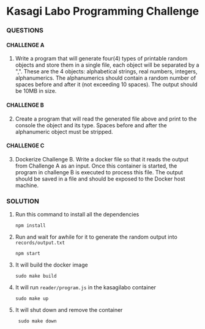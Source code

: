 Kasagi Labo Programming Challenge
=================================

### QUESTIONS
#### CHALLENGE A
1. Write a program that will generate four(4) types of printable random
objects and store them in a single file, each object will be separated by
a ",".  These are the 4 objects: alphabetical strings, real numbers,
integers, alphanumerics. The alphanumerics should contain a random
number of spaces before and after it (not exceeding 10 spaces).
The output should be 10MB in size.

#### CHALLENGE B
2. Create a program that will read the generated file above and print to
the console the object and its type. Spaces before and after the
alphanumeric object must be stripped.

#### CHALLENGE C
3. Dockerize Challenge B. Write a docker file so that it reads the output
from Challenge A as an input. Once this container is started, the program
in challenge B is executed to process this file. The output should be saved
in a file and should be exposed to the Docker host machine.


### SOLUTION
1. Run this command to install all the dependencies
    ```
   npm install
   ```
2. Run and wait for awhile for it to generate the random output into ``` records/output.txt```
   ```
   npm start
   ```
3. It will build the docker image 
   ```
   sudo make build
   ```
4. It will run ```reader/program.js``` in the kasagilabo container
   ```
   sudo make up
   ```
5. It will shut down and remove the container
   ```
    sudo make down
   ```
   

